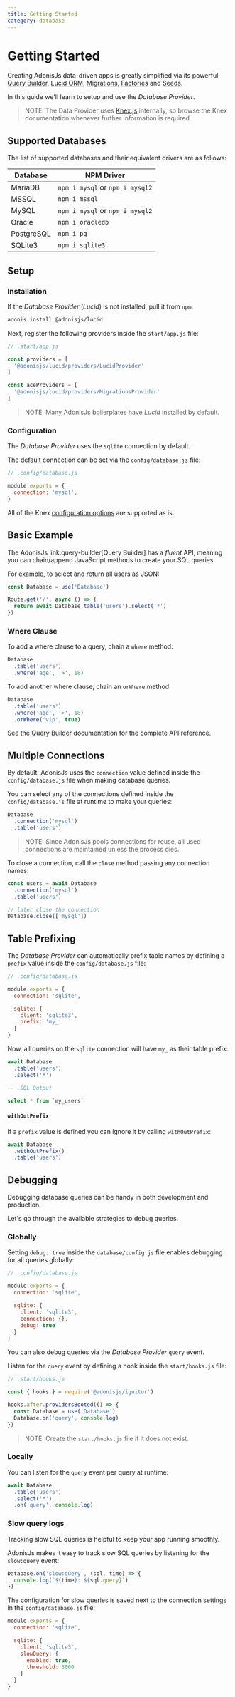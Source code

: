 ```yaml
---
title: Getting Started
category: database
---
```


# Getting Started

Creating AdonisJs data-driven apps is greatly simplified via its powerful [Query Builder](/original/markdown/07-Database/02-Query-Builder.md), [Lucid ORM](/original/markdown/08-Lucid-ORM/01-Getting-Started.adoc), [Migrations](/original/markdown/07-Database/03-Migrations.md), [Factories](/original/markdown/07-Database/04-Seeding.md) and [Seeds](/original/markdown/07-Database/04-Seeding.md).

In this guide we'll learn to setup and use the *Database Provider*.

> NOTE: The Data Provider uses [Knex.js](https://knexjs.org) internally, so browse the Knex documentation whenever further information is required.

## Supported Databases
The list of supported databases and their equivalent drivers are as follows:

| Database    | NPM Driver                        |
|-------------|-----------------------------------|
| MariaDB     | `npm i mysql` or `npm i mysql2`   |
| MSSQL       | `npm i mssql`                     |
| MySQL       | `npm i mysql` or `npm i mysql2`   |
| Oracle      | `npm i oracledb`                  |
| PostgreSQL  | `npm i pg`                        |
| SQLite3     | `npm i sqlite3`                   |

## Setup

### Installation
If the *Database Provider* (*Lucid*) is not installed, pull it from `npm`:

```bash 
adonis install @adonisjs/lucid
```

Next, register the following providers inside the `start/app.js` file:

```js
// .start/app.js

const providers = [
  '@adonisjs/lucid/providers/LucidProvider'
]

const aceProviders = [
  '@adonisjs/lucid/providers/MigrationsProvider'
]
```

> NOTE: Many AdonisJs boilerplates have *Lucid* installed by default.

### Configuration
The *Database Provider* uses the `sqlite` connection by default.

The default connection can be set via the `config/database.js` file:

```js
// .config/database.js

module.exports = {
  connection: 'mysql',
}
```

All of the Knex [configuration options](http://knexjs.org/#Installation-client) are supported as is.

## Basic Example
The AdonisJs link:query-builder[Query Builder] has a *fluent* API, meaning you can chain/append JavaScript methods to create your SQL queries.

For example, to select and return all users as JSON:

```js
const Database = use('Database')

Route.get('/', async () => {
  return await Database.table('users').select('*')
})
```

### Where Clause
To add a where clause to a query, chain a `where` method:

```js
Database
  .table('users')
  .where('age', '>', 18)
```

To add another where clause, chain an `orWhere` method:

```js
Database
  .table('users')
  .where('age', '>', 18)
  .orWhere('vip', true)
```

See the [Query Builder](/original/markdown/07-Database/02-Query-Builder.md) documentation for the complete API reference.

## Multiple Connections
By default, AdonisJs uses the `connection` value defined inside the `config/database.js` file when making database queries.

You can select any of the connections defined inside the `config/database.js` file at runtime to make your queries:

```js
Database
  .connection('mysql')
  .table('users')
```

> NOTE: Since AdonisJs pools connections for reuse, all used connections are maintained unless the process dies.

To close a connection, call the `close` method passing any connection names:

```js
const users = await Database
  .connection('mysql')
  .table('users')

// later close the connection
Database.close(['mysql'])
```

## Table Prefixing
The *Database Provider* can automatically prefix table names by defining a `prefix` value inside the `config/database.js` file:

```js
// .config/database.js

module.exports = {
  connection: 'sqlite',

  sqlite: {
    client: 'sqlite3',
    prefix: 'my_'
  }
}
```

Now, all queries on the `sqlite` connection will have `my_` as their table prefix:

```js
await Database
  .table('users')
  .select('*')
```


```sql
-- .SQL Output

select * from `my_users`
```

#### `withOutPrefix`
If a `prefix` value is defined you can ignore it by calling `withOutPrefix`:

```js
await Database
  .withOutPrefix()
  .table('users')
```

## Debugging
Debugging database queries can be handy in both development and production.

Let's go through the available strategies to debug queries.

### Globally
Setting `debug: true` inside the `database/config.js` file enables debugging for all queries globally:

```js
// .config/database.js

module.exports = {
  connection: 'sqlite',

  sqlite: {
    client: 'sqlite3',
    connection: {},
    debug: true
  }
}
```

You can also debug queries via the *Database Provider* `query` event.

Listen for the `query` event by defining a hook inside the `start/hooks.js` file:

```js
// .start/hooks.js

const { hooks } = require('@adonisjs/ignitor')

hooks.after.providersBooted(() => {
  const Database = use('Database')
  Database.on('query', console.log)
})
```

> NOTE: Create the `start/hooks.js` file if it does not exist.

### Locally
You can listen for the `query` event per query at runtime:

```js
await Database
  .table('users')
  .select('*')
  .on('query', console.log)
```

### Slow query logs
Tracking slow SQL queries is helpful to keep your app running smoothly.

AdonisJs makes it easy to track slow SQL queries by listening for the `slow:query` event:

```js
Database.on('slow:query', (sql, time) => {
  console.log(`${time}: ${sql.query}`)
})
```

The configuration for slow queries is saved next to the connection settings in the `config/database.js` file:

```js
module.exports = {
  connection: 'sqlite',

  sqlite: {
    client: 'sqlite3',
    slowQuery: {
      enabled: true,
      threshold: 5000
    }
  }
}
```
